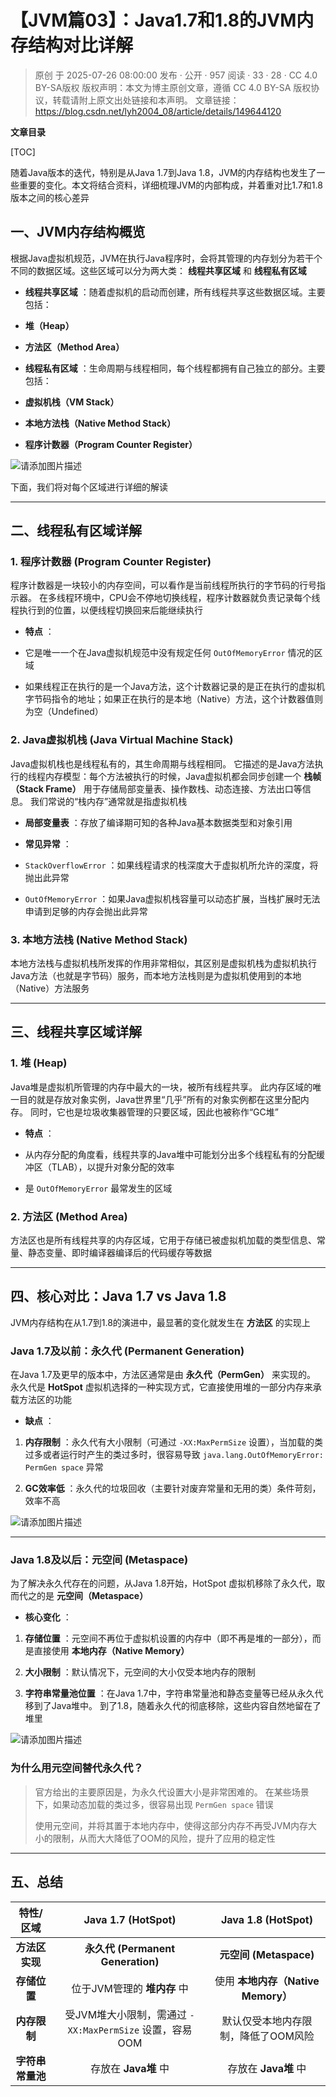 # 【JVM篇03】：Java1.7和1.8的JVM内存结构对比详解

> 原创 于 2025-07-26 08:00:00 发布 · 公开 · 957 阅读 · 33 · 28 · CC 4.0 BY-SA版权 版权声明：本文为博主原创文章，遵循 CC 4.0 BY-SA 版权协议，转载请附上原文出处链接和本声明。
> 文章链接：https://blog.csdn.net/lyh2004_08/article/details/149644120

**文章目录**

[TOC]


随着Java版本的迭代，特别是从Java 1.7到Java 1.8，JVM的内存结构也发生了一些重要的变化。本文将结合资料，详细梳理JVM的内部构成，并着重对比1.7和1.8版本之间的核心差异

## 一、JVM内存结构概览

根据Java虚拟机规范，JVM在执行Java程序时，会将其管理的内存划分为若干个不同的数据区域。这些区域可以分为两大类： **线程共享区域** 和 **线程私有区域** 

-  **线程共享区域** ：随着虚拟机的启动而创建，所有线程共享这些数据区域。主要包括：

  -  **堆（Heap）** 

  -  **方法区（Method Area）** 

-  **线程私有区域** ：生命周期与线程相同，每个线程都拥有自己独立的部分。主要包括：

  -  **虚拟机栈（VM Stack）** 

  -  **本地方法栈（Native Method Stack）** 

  -  **程序计数器（Program Counter Register）** 

 ![请添加图片描述](./assets/085_1.png)

下面，我们将对每个区域进行详细的解读

---

## 二、线程私有区域详解

### 1. 程序计数器 (Program Counter Register)

程序计数器是一块较小的内存空间，可以看作是当前线程所执行的字节码的行号指示器。 在多线程环境中，CPU会不停地切换线程，程序计数器就负责记录每个线程执行到的位置，以便线程切换回来后能继续执行

-  **特点** ：

  - 它是唯一一个在Java虚拟机规范中没有规定任何 `OutOfMemoryError` 情况的区域

  - 如果线程正在执行的是一个Java方法，这个计数器记录的是正在执行的虚拟机字节码指令的地址；如果正在执行的是本地（Native）方法，这个计数器值则为空（Undefined）

### 2. Java虚拟机栈 (Java Virtual Machine Stack)

Java虚拟机栈也是线程私有的，其生命周期与线程相同。 它描述的是Java方法执行的线程内存模型：每个方法被执行的时候，Java虚拟机都会同步创建一个 **栈帧（Stack Frame）** 用于存储局部变量表、操作数栈、动态连接、方法出口等信息。 我们常说的“栈内存”通常就是指虚拟机栈

-  **局部变量表** ：存放了编译期可知的各种Java基本数据类型和对象引用

-  **常见异常** ：

  -  `StackOverflowError` ：如果线程请求的栈深度大于虚拟机所允许的深度，将抛出此异常

  -  `OutOfMemoryError` ：如果Java虚拟机栈容量可以动态扩展，当栈扩展时无法申请到足够的内存会抛出此异常

### 3. 本地方法栈 (Native Method Stack)

本地方法栈与虚拟机栈所发挥的作用非常相似，其区别是虚拟机栈为虚拟机执行Java方法（也就是字节码）服务，而本地方法栈则是为虚拟机使用到的本地（Native）方法服务

---

## 三、线程共享区域详解

### 1. 堆 (Heap)

Java堆是虚拟机所管理的内存中最大的一块，被所有线程共享。 此内存区域的唯一目的就是存放对象实例，Java世界里“几乎”所有的对象实例都在这里分配内存。 同时，它也是垃圾收集器管理的只要区域，因此也被称作“GC堆”

-  **特点** ：

  - 从内存分配的角度看，线程共享的Java堆中可能划分出多个线程私有的分配缓冲区（TLAB），以提升对象分配的效率

  - 是 `OutOfMemoryError` 最常发生的区域

### 2. 方法区 (Method Area)

方法区也是所有线程共享的内存区域，它用于存储已被虚拟机加载的类型信息、常量、静态变量、即时编译器编译后的代码缓存等数据

---

## 四、核心对比：Java 1.7 vs Java 1.8

JVM内存结构在从1.7到1.8的演进中，最显著的变化就发生在 **方法区** 的实现上

### Java 1.7及以前：永久代 (Permanent Generation)

在Java 1.7及更早的版本中，方法区通常是由 **永久代（PermGen）** 来实现的。 永久代是 **HotSpot** 虚拟机选择的一种实现方式，它直接使用堆的一部分内存来承载方法区的功能

-  **缺点** ：

  1.  **内存限制** ：永久代有大小限制（可通过 `-XX:MaxPermSize` 设置），当加载的类过多或者运行时产生的类过多时，很容易导致 `java.lang.OutOfMemoryError: PermGen space` 异常

  2.  **GC效率低** ：永久代的垃圾回收（主要针对废弃常量和无用的类）条件苛刻，效率不高

 ![请添加图片描述](./assets/085_2.png)

---

### Java 1.8及以后：元空间 (Metaspace)

为了解决永久代存在的问题，从Java 1.8开始，HotSpot 虚拟机移除了永久代，取而代之的是 **元空间（Metaspace）** 

-  **核心变化** ：

  1.  **存储位置** ：元空间不再位于虚拟机设置的内存中（即不再是堆的一部分），而是直接使用 **本地内存（Native Memory）** 

  2.  **大小限制** ：默认情况下，元空间的大小仅受本地内存的限制

  3.  **字符串常量池位置** ：在Java 1.7中，字符串常量池和静态变量等已经从永久代移到了Java堆中。 到了1.8，随着永久代的彻底移除，这些内容自然地留在了堆里

 ![请添加图片描述](./assets/085_3.png)

### 为什么用元空间替代永久代？

> 官方给出的主要原因是，为永久代设置大小是非常困难的。 在某些场景下，如果动态加载的类过多，很容易出现 `PermGen space` 错误
> 
> 使用元空间，并将其置于本地内存中，使得这部分内存不再受JVM内存大小的限制，从而大大降低了OOM的风险，提升了应用的稳定性

---

## 五、总结

| 特性/区域 | Java 1.7 (HotSpot) | Java 1.8 (HotSpot) |
|:---:|:---:|:---:|
|  **方法区实现**  |  **永久代 (Permanent Generation)**  |  **元空间 (Metaspace)**  |
|  **存储位置**  | 位于JVM管理的 **堆内存** 中 | 使用 **本地内存（Native Memory）**  |
|  **内存限制**  | 受JVM堆大小限制，需通过 `-XX:MaxPermSize` 设置，容易OOM | 默认仅受本地内存限制，降低了OOM风险 |
|  **字符串常量池**  | 存放在 **Java堆** 中 | 存放在 **Java堆** 中 |